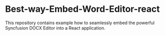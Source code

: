 # Best-way-Embed-Word-Editor-react
This repository contains example how to seamlessly embed the powerful Syncfusion DOCX Editor into a React application.
